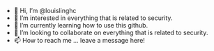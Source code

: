 - 👋 Hi, I’m @louislinghc
- 👀 I’m interested in everything that is related to security.
- 🌱 I’m currently learning how to use this github.
- 💞️ I’m looking to collaborate on everything that is related to security.
- 📫 How to reach me ... leave a message here!

<!---
louislinghc/louislinghc is a ✨ special ✨ repository because its `README.md` (this file) appears on your GitHub profile.
You can click the Preview link to take a look at your changes.
--->
